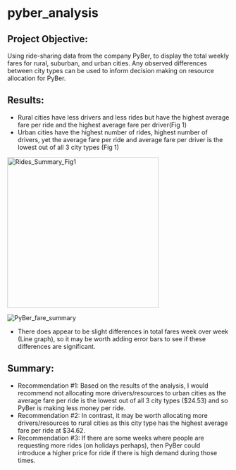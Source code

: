 # pyber_analysis

## Project Objective: 
Using ride-sharing data from the company PyBer, to display the total weekly fares for rural, suburban, and urban cities. Any observed differences between city types can be used to inform decision making on resource allocation for PyBer. 

## Results: 
- Rural cities have less drivers and less rides but have the highest average fare per ride and the highest average fare per driver(Fig 1)
- Urban cities have the highest number of rides, highest number of drivers, yet the average fare per ride and average fare per driver is the lowest out of all 3 city types (Fig 1)
<img width="343" alt="Rides_Summary_Fig1" src="https://user-images.githubusercontent.com/113721712/210857514-4b5020e6-cd97-4772-9850-562a07a26f5c.png">

![PyBer_fare_summary](https://user-images.githubusercontent.com/113721712/211029026-e128da12-a933-4ffb-9dcc-ac18a0875682.png)

- There does appear to be slight differences in total fares week over week (Line graph), so it may be worth adding error bars to see if these differences are significant.

## Summary: 
- Recommendation #1: Based on the results of the analysis, I would recommend not allocating more drivers/resources to urban cities as the average fare per ride is the lowest out of all 3 city types ($24.53) and so PyBer is making less money per ride. 
- Recommendation #2: In contrast, it may be worth allocating more drivers/resources to rural cities as this city type has the highest average fare per ride at $34.62. 
- Recommendation #3: If there are some weeks where people are requesting more rides (on holidays perhaps), then PyBer could introduce a higher price for ride if there is high demand during those times. 
